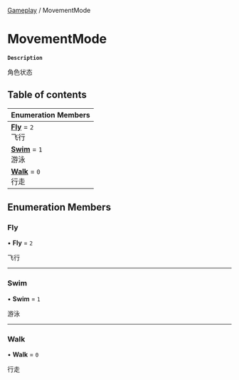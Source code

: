 [Gameplay](../modules/Gameplay.Gameplay.md) / MovementMode

# MovementMode <Badge type="tip" text="Enumeration" /> 

**`Description`**

角色状态

## Table of contents

| Enumeration Members |
| :-----|
| **[Fly](Gameplay.MovementMode.md#fly)** = ``2`` <br> 飞行|
| **[Swim](Gameplay.MovementMode.md#swim)** = ``1`` <br> 游泳|
| **[Walk](Gameplay.MovementMode.md#walk)** = ``0`` <br> 行走|

## Enumeration Members

### Fly  

• **Fly** = ``2``

飞行

___

### Swim  

• **Swim** = ``1``

游泳

___

### Walk  

• **Walk** = ``0``

行走
